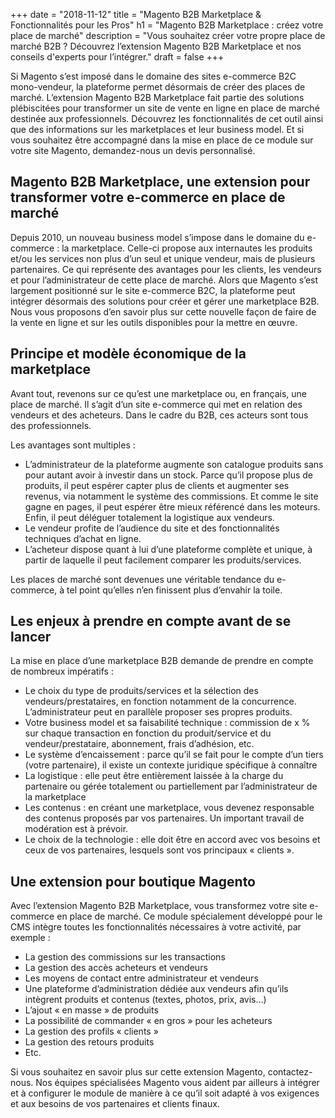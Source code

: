 +++
date = "2018-11-12"
title = "Magento B2B Marketplace & Fonctionnalités pour les Pros"
h1 = "Magento B2B Marketplace : créez votre place de marché"
description = "Vous souhaitez créer votre propre place de marché B2B ? Découvrez l’extension Magento B2B Marketplace et nos conseils d'experts pour l’intégrer."
draft = false
+++

Si Magento s’est imposé dans le domaine des sites e-commerce B2C mono-vendeur, la plateforme permet désormais de créer des places de marché. L’extension Magento B2B Marketplace fait partie des solutions plébiscitées pour transformer un site de vente en ligne en place de marché destinée aux professionnels. Découvrez les fonctionnalités de cet outil ainsi que des informations sur les marketplaces et leur business model. Et si vous souhaitez être accompagné dans la mise en place de ce module sur votre site Magento, demandez-nous un devis personnalisé.
 
## Magento B2B Marketplace, une extension pour transformer votre e-commerce en place de marché

Depuis 2010, un nouveau business model s’impose dans le domaine du e-commerce : la marketplace. Celle-ci propose aux internautes les produits et/ou les services non plus d’un seul et unique vendeur, mais de plusieurs partenaires. Ce qui représente des avantages pour les clients, les vendeurs et pour l’administrateur de cette place de marché. Alors que Magento s’est largement positionné sur le site e-commerce B2C, la plateforme peut intégrer désormais des solutions pour créer et gérer une marketplace B2B. Nous vous proposons d’en savoir plus sur cette nouvelle façon de faire de la vente en ligne et sur les outils disponibles pour la mettre en œuvre.

## Principe et modèle économique de la marketplace

Avant tout, revenons sur ce qu’est une marketplace ou, en français, une place de marché. Il s’agit d’un site e-commerce qui met en relation des vendeurs et des acheteurs. Dans le cadre du B2B, ces acteurs sont tous des professionnels. 

Les avantages sont multiples :

-	L’administrateur de la plateforme augmente son catalogue produits sans pour autant avoir à investir dans un stock. Parce qu’il propose plus de produits, il peut espérer capter plus de clients et augmenter ses revenus, via notamment le système des commissions. Et comme le site gagne en pages, il peut espérer être mieux référencé dans les moteurs. Enfin, il peut déléguer totalement la logistique aux vendeurs.
-	Le vendeur profite de l’audience du site et des fonctionnalités techniques d’achat en ligne.
-	L’acheteur dispose quant à lui d’une plateforme complète et unique, à partir de laquelle il peut facilement comparer les produits/services.

Les places de marché sont devenues une véritable tendance du e-commerce, à tel point qu’elles n’en finissent plus d’envahir la toile.

## Les enjeux à prendre en compte avant de se lancer

La mise en place d’une marketplace B2B demande de prendre en compte de nombreux impératifs :

-	Le choix du type de produits/services et la sélection des vendeurs/prestataires, en fonction notamment de la concurrence. L’administrateur peut en parallèle proposer ses propres produits.
-	Votre business model et sa faisabilité technique : commission de x % sur chaque transaction en fonction du produit/service et du vendeur/prestataire, abonnement, frais d’adhésion, etc.
-	Le système d’encaissement : parce qu’il se fait pour le compte d’un tiers (votre partenaire), il existe un contexte juridique spécifique à connaître
-	La logistique : elle peut être entièrement laissée à la charge du partenaire ou gérée totalement ou partiellement par l’administrateur de la marketplace
-	Les contenus : en créant une marketplace, vous devenez responsable des contenus proposés par vos partenaires. Un important travail de modération est à prévoir.
-	Le choix de la technologie : elle doit être en accord avec vos besoins et ceux de vos partenaires, lesquels sont vos principaux « clients ».

## Une extension pour boutique Magento

Avec l’extension Magento B2B Marketplace, vous transformez votre site e-commerce en place de marché. Ce module spécialement développé pour le CMS intègre toutes les fonctionnalités nécessaires à votre activité, par exemple :

-	La gestion des commissions sur les transactions
-	La gestion des accès acheteurs et vendeurs
-	Les moyens de contact entre administrateur et vendeurs
-	Une plateforme d’administration dédiée aux vendeurs afin qu’ils intègrent produits et contenus (textes, photos, prix, avis…)
-	L’ajout « en masse » de produits
-	La possibilité de commander « en gros » pour les acheteurs
-	La gestion des profils « clients »
-	La gestion des retours produits
-	Etc.

Si vous souhaitez en savoir plus sur cette extension Magento, contactez-nous. Nos équipes spécialisées Magento vous aident par ailleurs à intégrer et à configurer le module de manière à ce qu’il soit adapté à vos exigences et aux besoins de vos partenaires et clients finaux.
